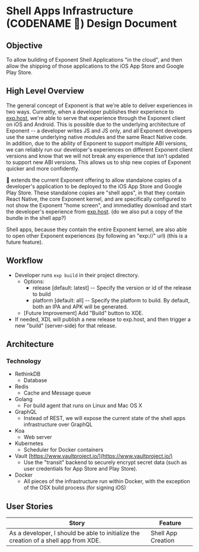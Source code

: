 # Shell Apps Infrastructure (CODENAME 🐢) Design Document

## Objective
To allow building of Exponent Shell Applications "in the cloud", and then allow the shipping of those applications to the iOS App Store and Google Play Store.

## High Level Overview
The general concept of Exponent is that we're able to deliver experiences in two ways. Currently, when a developer publishes their experience to [exp.host](exp.host), we're able to serve that experience through the Exponent client on iOS and Android. This is possible due to the underlying architecture of Exponent -- a developer writes JS and JS only, and all Exponent developers use the same underlying native modules and the same React Native code. In addition, due to the ability of Exponent to support multiple ABI versions, we can reliably run our developer's experiences on different Exponent client versions and know that we will not break any experience that isn't updated to support new ABI versions. This allows us to ship new copies of Exponent quicker and more confidently.

🐢 extends the current Exponent offering to allow standalone copies of a developer's application to be deployed to the iOS App Store and Google Play Store. These standalone copies are "shell apps", in that they contain React Native, the core Exponent kernel, and are specifically configured to not show the Exponent "home screen", and immediatley download and start the developer's experience from [exp.host](exp.host). (do we also put a copy of the bundle in the shell app?)

Shell apps, because they contain the entire Exponent kernel, are also able to open other Exponent experiences (by following an "exp://" url) (this is a future feature).

## Workflow

- Developer runs `exp build` in their project directory.
  - Options:
    - release [default: latest] -- Specify the version or id of the release to build
    - platform [default: all] -- Specify the platform to build. By default, both an IPA and APK will be generated.
  - [Future Improvement] Add "Build" button to XDE.
- If needed, XDL will publish a new release to exp.host, and then trigger a new "build" (server-side) for that release.

## Architecture

### Technology

- RethinkDB
  - Database
- Redis
  - Cache and Message queue
- Golang
  - For build agent that runs on Linux and Mac OS X
- GraphQL
  - Instead of REST, we will expose the current state of the shell apps infrastructure over GraphQL
- Koa
  - Web server
- Kubernetes
  - Scheduler for Docker containers
- Vault [https://www.vaultproject.io/](https://www.vaultproject.io/)
  - Use the "transit" backend to securely encrypt secret data (such as user credentials for App Store and Play Store).
- Docker
  - All pieces of the infrastructure run within Docker, with the exception of the OSX build process (for signing iOS)

## User Stories

| Story                                                                                | Feature            |
|--------------------------------------------------------------------------------------|--------------------|
| As a developer, I should be able to initialize the creation of a shell app from XDE. | Shell App Creation |
